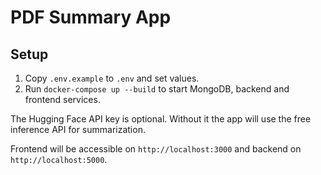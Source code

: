 # PDF Summary App

## Setup

1. Copy `.env.example` to `.env` and set values.
2. Run `docker-compose up --build` to start MongoDB, backend and frontend services.

The Hugging Face API key is optional. Without it the app will use the free inference
API for summarization.

Frontend will be accessible on `http://localhost:3000` and backend on `http://localhost:5000`.
